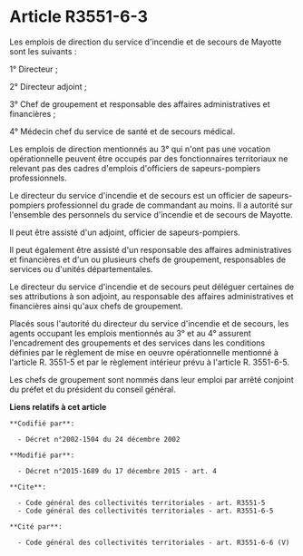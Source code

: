 # Article R3551-6-3

Les emplois de direction du service d'incendie et de secours de Mayotte sont les suivants :

1° Directeur ;

2° Directeur adjoint ;

3° Chef de groupement et responsable des affaires administratives et financières ;

4° Médecin chef du service de santé et de secours médical.

Les emplois de direction mentionnés au 3° qui n'ont pas une vocation opérationnelle peuvent être occupés par des
fonctionnaires territoriaux ne relevant pas des cadres d'emplois d'officiers de sapeurs-pompiers professionnels.

Le directeur du service d'incendie et de secours est un officier de sapeurs-pompiers professionnel du grade de commandant au
moins. Il a autorité sur l'ensemble des personnels du service d'incendie et de secours de Mayotte.

Il peut être assisté d'un adjoint, officier de sapeurs-pompiers.

Il peut également être assisté d'un responsable des affaires administratives et financières et d'un ou plusieurs chefs de
groupement, responsables de services ou d'unités départementales.

Le directeur du service d'incendie et de secours peut déléguer certaines de ses attributions à son adjoint, au responsable
des affaires administratives et financières ainsi qu'aux chefs de groupement.

Placés sous l'autorité du directeur du service d'incendie et de secours, les agents occupant les emplois mentionnés au 3° et
au 4° assurent l'encadrement des groupements et des services dans les conditions définies par le règlement de mise en oeuvre
opérationnelle mentionné à l'article R. 3551-5 et par le règlement intérieur prévu à l'article R. 3551-6-5.

Les chefs de groupement sont nommés dans leur emploi par arrêté conjoint du préfet et du président du conseil général.

**Liens relatifs à cet article**

	**Codifié par**:

	  - Décret n°2002-1504 du 24 décembre 2002

	**Modifié par**:

	  - Décret n°2015-1689 du 17 décembre 2015 - art. 4

	**Cite**:

	  - Code général des collectivités territoriales - art. R3551-5
	  - Code général des collectivités territoriales - art. R3551-6-5

	**Cité par**:

	  - Code général des collectivités territoriales - art. R3551-6-6 (V)
